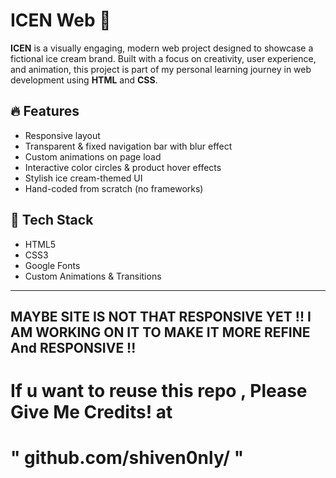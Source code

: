 # ICEN Web 🍦

**ICEN** is a visually engaging, modern web project designed to showcase a fictional ice cream brand. Built with a focus on creativity, user experience, and animation, this project is part of my personal learning journey in web development using **HTML** and **CSS**.

## 🔥 Features

- Responsive layout
- Transparent & fixed navigation bar with blur effect
- Custom animations on page load
- Interactive color circles & product hover effects
- Stylish ice cream-themed UI
- Hand-coded from scratch (no frameworks)

## 📁 Tech Stack

- HTML5
- CSS3
- Google Fonts
- Custom Animations & Transitions

---

## MAYBE SITE IS NOT THAT RESPONSIVE YET !! I AM WORKING ON IT TO MAKE IT MORE REFINE And RESPONSIVE !!



# If u want to reuse this repo , Please Give Me Credits! at 
# " github.com/shiven0nly/ "

